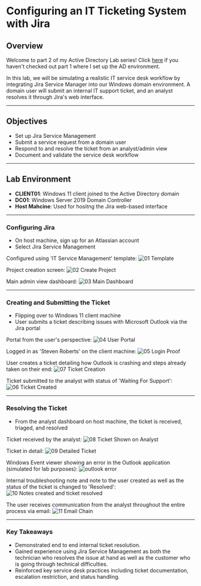 # Configuring an IT Ticketing System with Jira

## Overview

Welcome to part 2 of my Active Directory Lab series! Click [here](https://github.com/seanmarcus1/Active-Directory-Lab-Setup) if you haven't checked out part 1 where I set up the AD environment. 

In this lab, we will be simulating a realistic IT service desk workflow by integrating Jira Service Manager into our Windows domain environment. A domain user will submit an internal IT support ticket, and an analyst resolves it through Jira's web interface.



---

## Objectives
- Set up Jira Service Management
- Submit a service request from a domain user
- Respond to and resolve the ticket from an analyst/admin view
- Document and validate the service desk workflow

---

## Lab Environment
- **CLIENT01**: Windows 11 client joined to the Active Directory domain
- **DC01**: Windows Server 2019 Domain Controller
- **Host Mahcine**: Used for hositng the Jira web-based interface

---

### Configuring Jira
- On host machine, sign up for an Atlassian account
- Select Jira Service Management


Configured using 'IT Service Management' template: ![01  Template](https://github.com/user-attachments/assets/48a32536-a4d7-4da1-8d89-0c9328bfd898)

Project creation screen: ![02  Create Project](https://github.com/user-attachments/assets/41f46dcd-7d15-4546-a331-a33c5ecff270)

Main admin view dashboard: ![03  Main Dashboard](https://github.com/user-attachments/assets/55abf993-b1cd-4a66-808d-8ee41344281c)

---

### Creating and Submitting the Ticket
- Flipping over to Windows 11 client machine
- User submits a ticket describing issues with Microsoft Outlook via the Jira portal

Portal from the user's perspective: ![04  User Portal](https://github.com/user-attachments/assets/392b58a6-c3fc-48f3-8c50-80afd3dea65b)

Logged in as 'Steven Roberts' on the client machine: ![05  Login Proof](https://github.com/user-attachments/assets/21402de7-0085-4bb6-ac30-e37f7674abbb)

User creates a ticket detailing how Outlook is crashing and steps already taken on their end: ![07  Ticket Creation](https://github.com/user-attachments/assets/62fa3d30-6a0b-4448-ae30-be55c7fef49e)

Ticket submitted to the analyst with status of 'Waiting For Support': ![06  Ticket Created](https://github.com/user-attachments/assets/c7058158-aa6e-42a9-bb98-98c536a475e6)

---

### Resolving the Ticket
- From the analyst dashboard on host machine, the ticket is received, triaged, and resolved

Ticket received by the analyst: ![08  Ticket Shown on Analyst](https://github.com/user-attachments/assets/15ad0493-ae24-4a67-9195-cd8d25cb3092)

Ticket in detail: ![09  Detailed Ticket](https://github.com/user-attachments/assets/354b943a-c063-4633-be95-882ce8b55b07)

Windows Event viewer showing an error in the Outlook application (simulated for lab purposes): ![outlook error](https://github.com/user-attachments/assets/65085265-3aa9-4db3-9fb4-9be129369590)

Internal troubleshooting note and note to the user created as well as the status of the ticket is changed to 'Resolved': ![10  Notes created and ticket resolved](https://github.com/user-attachments/assets/9744b0eb-bd58-43d2-b813-cc7e3617bcbc)

The user receives communication from the analyst throughout the entire process via email: ![11  Email Chain](https://github.com/user-attachments/assets/070438f1-1193-4f14-8739-671b65c8a1df)

---

### Key Takeaways
- Demonstrated end to end internal ticket resolution.
- Gained experience using Jira Service Management as both the technician who resolves the issue at hand as well as the customer who is going through technical difficulties.
- Reinforced key service desk practices including ticket documentation, escalation restriction, and status handling.
